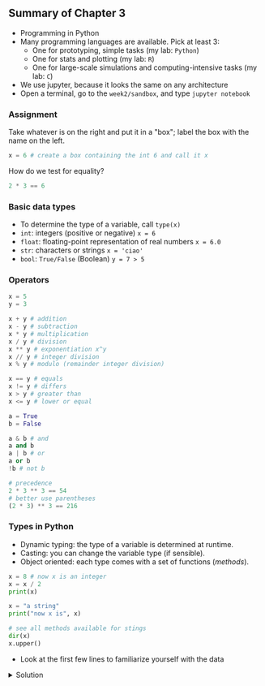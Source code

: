 ## Summary of Chapter 3

- Programming in Python
- Many programming languages are available. Pick at least 3:
     - One for prototyping, simple tasks (my lab: `Python`)
     - One for stats and plotting (my lab: `R`)
     - One for large-scale simulations and computing-intensive tasks (my lab: `C`)
- We use jupyter, because it looks the same on any architecture
- Open a terminal, go to the `week2/sandbox`, and type `jupyter notebook`

### Assignment

Take whatever is on the right and put it in a "box"; label the box with the name on the left.

```python
x = 6 # create a box containing the int 6 and call it x
```

How do we test for equality?

```python
2 * 3 == 6
```

### Basic data types

- To determine the type of a variable, call `type(x)`
- `int`: integers (positive or negative) `x = 6`
- `float`: floating-point representation of real numbers `x = 6.0`
- `str`: characters or strings `x = 'ciao'`
- `bool`: `True/False` (Boolean) `y = 7 > 5`

### Operators

```python
x = 5
y = 3

x + y # addition
x - y # subtraction
x * y # multiplication
x / y # division
x ** y # exponentiation x^y
x // y # integer division
x % y # modulo (remainder integer division)

x == y # equals
x != y # differs
x > y # greater than
x <= y # lower or equal

a = True
b = False

a & b # and
a and b
a | b # or
a or b
!b # not b

# precedence
2 * 3 ** 3 == 54
# better use parentheses
(2 * 3) ** 3 == 216
```

### Types in Python

- Dynamic typing: the type of a variable is determined at runtime. 
- Casting: you can change the variable type (if sensible).
- Object oriented: each type comes with a set of functions (*methods*).

```python
x = 8 # now x is an integer
x = x / 2
print(x)

x = "a string"
print("now x is", x)

# see all methods available for stings
dir(x)
x.upper()
```



- Look at the first few lines to familiarize yourself with the data

<details>
 <summary>Solution</summary>

```
head European_Red_List.csv
```

</details>

